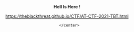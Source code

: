 <html>
  <body>
    <center> <b>Hell Is Here ! </b> 
      </br>
  
   https://theblackthreat.github.io/CTF/AT-CTF-2021-TBT.html
      
      </center>
  </body>
</html>














